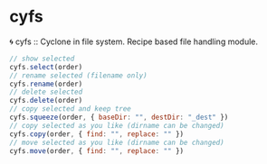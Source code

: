 # cyfs
🌀 cyfs :: Cyclone in file system. Recipe based file handling module.

```js
// show selected
cyfs.select(order)
// rename selected (filename only)
cyfs.rename(order)
// delete selected
cyfs.delete(order)
// copy selected and keep tree
cyfs.squeeze(order, { baseDir: "", destDir: "_dest" })
// copy selected as you like (dirname can be changed)
cyfs.copy(order, { find: "", replace: "" })
// move selected as you like (dirname can be changed)
cyfs.move(order, { find: "", replace: "" })
```
